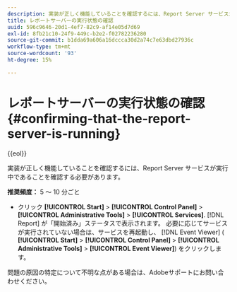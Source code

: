 ```yaml
---
description: 実装が正しく機能していることを確認するには、Report Server サービスが実行中であることを確認する必要があります。
title: レポートサーバーの実行状態の確認
uuid: 596c9646-20d1-4ef7-82c9-af14e05d7d69
exl-id: 8fb21c10-24f9-449c-b2e2-f02782236280
source-git-commit: b1dda69a606a16dccca30d2a74c7e63dbd27936c
workflow-type: tm+mt
source-wordcount: '93'
ht-degree: 15%

---
```


# レポートサーバーの実行状態の確認{#confirming-that-the-report-server-is-running}

{{eol}}

実装が正しく機能していることを確認するには、Report Server サービスが実行中であることを確認する必要があります。

**推奨頻度：** 5 ～ 10 分ごと

* クリック **[!UICONTROL Start]** > **[!UICONTROL Control Panel]** > **[!UICONTROL Administrative Tools]** > **[!UICONTROL Services]**. [!DNL Report] が「開始済み」ステータスで表示されます。 必要に応じてサービスが実行されていない場合は、サービスを再起動し、 [!DNL Event Viewer] ( **[!UICONTROL Start]** > **[!UICONTROL Control Panel]** > **[!UICONTROL Administrative Tools]** > **[!UICONTROL Event Viewer]**) をクリックします。

問題の原因の特定について不明な点がある場合は、Adobeサポートにお問い合わせください。
